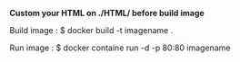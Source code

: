 **Custom your HTML on ./HTML/ before build image**

Build image : $ docker build -t imagename .

Run image : $ docker containe run -d -p 80:80 imagename
